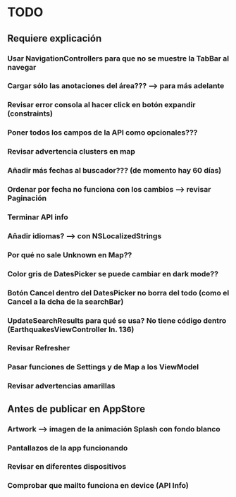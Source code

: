 
# TODO

## Requiere explicación
### Usar NavigationControllers para que no se muestre la TabBar al navegar


### Cargar sólo las anotaciones del área??? --> para más adelante

### Revisar error consola al hacer click en botón expandir (constraints)
### Poner todos los campos de la API como opcionales???
### Revisar advertencia clusters en map
### Añadir más fechas al buscador??? (de momento hay 60 días)


### Ordenar por fecha no funciona con los cambios --> revisar Paginación



### Terminar API info
### Añadir idiomas? --> con NSLocalizedStrings


### Por qué no sale Unknown en Map??
### Color gris de DatesPicker se puede cambiar en dark mode??
### Botón Cancel dentro del DatesPicker no borra del todo (como el Cancel a la dcha de la searchBar)
### UpdateSearchResults para qué se usa? No tiene código dentro (EarthquakesViewController ln. 136)
### Revisar Refresher



### Pasar funciones de Settings y de Map a los ViewModel
### Revisar advertencias amarillas


## Antes de publicar en AppStore

### Artwork --> imagen de la animación Splash con fondo blanco
### Pantallazos de la app funcionando
### Revisar en diferentes dispositivos
### Comprobar que mailto funciona en device (API Info)

